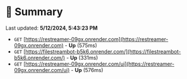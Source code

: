 # 📖 Summary
Last updated: **5/12/2024, 5:43:23 PM**

- `GET` [https://restreamer-09gx.onrender.com](https://restreamer-09gx.onrender.com) - **Up** (575ms)
- `GET` [https://filestreambot-b5k6.onrender.com/](https://filestreambot-b5k6.onrender.com/) - **Up** (331ms)
- `GET` [https://restreamer-09gx.onrender.com/ui](https://restreamer-09gx.onrender.com/ui) - **Up** (576ms)
